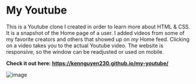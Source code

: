 # **My Youtube**

This is a Youtube clone I created in order to learn more about HTML & CSS. It is a snapshot of the Home page of a user. I added videos from some of my favorite creators and others that showed up on _my_ Home feed. Clicking on a video takes you to the actual Youtube video. The website is responsive, so the window can be readjusted or used on mobile. 

**Check it out here: https://kennguyen230.github.io/my-youtube/**

![image](https://github.com/kennguyen230/my-youtube/assets/58588558/0fef5d86-71c1-4be2-9caf-4b128a60a422)

